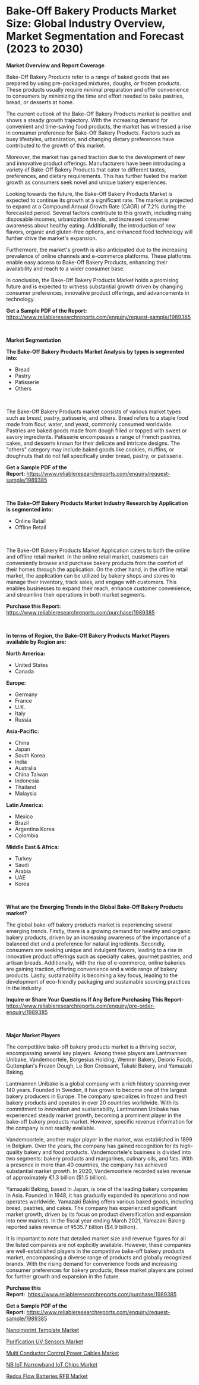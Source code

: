 <p><h1>Bake-Off Bakery Products Market Size: Global Industry Overview, Market Segmentation and Forecast (2023 to 2030)</h1></p><p><strong>Market Overview and Report Coverage</strong></p>
<p><p>Bake-Off Bakery Products refer to a range of baked goods that are prepared by using pre-packaged mixtures, doughs, or frozen products. These products usually require minimal preparation and offer convenience to consumers by minimizing the time and effort needed to bake pastries, bread, or desserts at home.</p><p>The current outlook of the Bake-Off Bakery Products market is positive and shows a steady growth trajectory. With the increasing demand for convenient and time-saving food products, the market has witnessed a rise in consumer preference for Bake-Off Bakery Products. Factors such as busy lifestyles, urbanization, and changing dietary preferences have contributed to the growth of this market.</p><p>Moreover, the market has gained traction due to the development of new and innovative product offerings. Manufacturers have been introducing a variety of Bake-Off Bakery Products that cater to different tastes, preferences, and dietary requirements. This has further fueled the market growth as consumers seek novel and unique bakery experiences.</p><p>Looking towards the future, the Bake-Off Bakery Products Market is expected to continue its growth at a significant rate. The market is projected to expand at a Compound Annual Growth Rate (CAGR) of 7.2% during the forecasted period. Several factors contribute to this growth, including rising disposable incomes, urbanization trends, and increased consumer awareness about healthy eating. Additionally, the introduction of new flavors, organic and gluten-free options, and enhanced food technology will further drive the market's expansion.</p><p>Furthermore, the market's growth is also anticipated due to the increasing prevalence of online channels and e-commerce platforms. These platforms enable easy access to Bake-Off Bakery Products, enhancing their availability and reach to a wider consumer base.</p><p>In conclusion, the Bake-Off Bakery Products Market holds a promising future and is expected to witness substantial growth driven by changing consumer preferences, innovative product offerings, and advancements in technology.</p></p>
<p><strong>Get a Sample PDF of the Report:</strong> <a href="https://www.reliableresearchreports.com/enquiry/request-sample/1989385">https://www.reliableresearchreports.com/enquiry/request-sample/1989385</a></p>
<p>&nbsp;</p>
<p><strong>Market Segmentation</strong></p>
<p><strong>The Bake-Off Bakery Products Market Analysis by types is segmented into:</strong></p>
<p><ul><li>Bread</li><li>Pastry</li><li>Patisserie</li><li>Others</li></ul></p>
<p>&nbsp;</p>
<p><p>The Bake-Off Bakery Products market consists of various market types such as bread, pastry, patisserie, and others. Bread refers to a staple food made from flour, water, and yeast, commonly consumed worldwide. Pastries are baked goods made from dough filled or topped with sweet or savory ingredients. Patisserie encompasses a range of French pastries, cakes, and desserts known for their delicate and intricate designs. The "others" category may include baked goods like cookies, muffins, or doughnuts that do not fall specifically under bread, pastry, or patisserie.</p></p>
<p><strong>Get a Sample PDF of the Report:</strong>&nbsp;<a href="https://www.reliableresearchreports.com/enquiry/request-sample/1989385">https://www.reliableresearchreports.com/enquiry/request-sample/1989385</a></p>
<p>&nbsp;</p>
<p><strong>The Bake-Off Bakery Products Market Industry Research by Application is segmented into:</strong></p>
<p><ul><li>Online Retail</li><li>Offline Retail</li></ul></p>
<p>&nbsp;</p>
<p><p>The Bake-Off Bakery Products Market Application caters to both the online and offline retail market. In the online retail market, customers can conveniently browse and purchase bakery products from the comfort of their homes through the application. On the other hand, in the offline retail market, the application can be utilized by bakery shops and stores to manage their inventory, track sales, and engage with customers. This enables businesses to expand their reach, enhance customer convenience, and streamline their operations in both market segments.</p></p>
<p><strong>Purchase this Report:</strong>&nbsp; <a href="https://www.reliableresearchreports.com/purchase/1989385">https://www.reliableresearchreports.com/purchase/1989385</a></p>
<p>&nbsp;</p>
<p><strong>In terms of Region, the Bake-Off Bakery Products Market Players available by Region are:</strong></p>
<p>
    <p> <strong> North America: </strong>
        <ul>
            <li>United States</li>
            <li>Canada</li>
        </ul>
        </p> 
    <p> <strong> Europe: </strong>
        <ul>
            <li>Germany</li>
            <li>France</li>
            <li>U.K.</li>
            <li>Italy</li>
            <li>Russia</li>
        </ul>
        </p> 
    <p> <strong> Asia-Pacific: </strong>
        <ul>
            <li>China</li>
            <li>Japan</li>
            <li>South Korea</li>
            <li>India</li>
            <li>Australia</li>
            <li>China Taiwan</li>
            <li>Indonesia</li>
            <li>Thailand</li>
            <li>Malaysia</li>
        </ul>
        </p> 
    <p> <strong> Latin America: </strong>
        <ul>
            <li>Mexico</li>
            <li>Brazil</li>
            <li>Argentina Korea</li>
            <li>Colombia</li>
        </ul>
        </p> 
    <p> <strong> Middle East & Africa: </strong>
        <ul>
            <li>Turkey</li>
            <li>Saudi</li>
            <li>Arabia</li>
            <li>UAE</li>
            <li>Korea</li>
        </ul>
    </p>
    </p>
<p>&nbsp;</p>
<p><strong>What are the Emerging Trends in the Global Bake-Off Bakery Products market?</strong></p>
<p><p>The global bake-off bakery products market is experiencing several emerging trends. Firstly, there is a growing demand for healthy and organic bakery products, driven by an increasing awareness of the importance of a balanced diet and a preference for natural ingredients. Secondly, consumers are seeking unique and indulgent flavors, leading to a rise in innovative product offerings such as specialty cakes, gourmet pastries, and artisan breads. Additionally, with the rise of e-commerce, online bakeries are gaining traction, offering convenience and a wide range of bakery products. Lastly, sustainability is becoming a key focus, leading to the development of eco-friendly packaging and sustainable sourcing practices in the industry.</p></p>
<p><strong>Inquire or Share Your Questions If Any Before Purchasing This Report</strong>- <a href="https://www.reliableresearchreports.com/enquiry/pre-order-enquiry/1989385">https://www.reliableresearchreports.com/enquiry/pre-order-enquiry/1989385</a></p>
<p>&nbsp;</p>
<p><strong>Major Market Players</strong></p>
<p><p>The competitive bake-off bakery products market is a thriving sector, encompassing several key players. Among these players are Lantmannen Unibake, Vandemoortele, Borgesius Holding, Wenner Bakery, Deiorio Foods, Guttenplan's Frozen Dough, Le Bon Croissant, Takaki Bakery, and Yamazaki Baking.</p><p>Lantmannen Unibake is a global company with a rich history spanning over 140 years. Founded in Sweden, it has grown to become one of the largest bakery producers in Europe. The company specializes in frozen and fresh bakery products and operates in over 20 countries worldwide. With its commitment to innovation and sustainability, Lantmannen Unibake has experienced steady market growth, becoming a prominent player in the bake-off bakery products market. However, specific revenue information for the company is not readily available.</p><p>Vandemoortele, another major player in the market, was established in 1899 in Belgium. Over the years, the company has gained recognition for its high-quality bakery and food products. Vandemoortele's business is divided into two segments: bakery products and margarines, culinary oils, and fats. With a presence in more than 40 countries, the company has achieved substantial market growth. In 2020, Vandemoortele recorded sales revenue of approximately €1.3 billion ($1.5 billion).</p><p>Yamazaki Baking, based in Japan, is one of the leading bakery companies in Asia. Founded in 1948, it has gradually expanded its operations and now operates worldwide. Yamazaki Baking offers various baked goods, including bread, pastries, and cakes. The company has experienced significant market growth, driven by its focus on product diversification and expansion into new markets. In the fiscal year ending March 2021, Yamazaki Baking reported sales revenue of ¥535.7 billion ($4.9 billion).</p><p>It is important to note that detailed market size and revenue figures for all the listed companies are not explicitly available. However, these companies are well-established players in the competitive bake-off bakery products market, encompassing a diverse range of products and globally recognized brands. With the rising demand for convenience foods and increasing consumer preferences for bakery products, these market players are poised for further growth and expansion in the future.</p></p>
<p><strong>Purchase this Report:</strong>&nbsp;&nbsp;<a href="https://www.reliableresearchreports.com/purchase/1989385">https://www.reliableresearchreports.com/purchase/1989385</a></p>
<p></p>
<p><strong>Get a Sample PDF of the Report:</strong>&nbsp;<a href="https://www.reliableresearchreports.com/enquiry/request-sample/1989385">https://www.reliableresearchreports.com/enquiry/request-sample/1989385</a></p>
<p><p><a href="https://medium.com/@index.mill.peace/nanoimprint-template-market-size-reveals-the-best-marketing-channels-in-global-industry-db6264c4b61e">Nanoimprint Template Market</a></p><p><a href="https://medium.com/@palm.quick.roof/purification-uv-sensors-market-size-reveals-the-best-marketing-channels-in-global-industry-a5267dac8f5e">Purification UV Sensors Market</a></p><p><a href="https://medium.com/@press.bell.sigh/multi-conductor-control-power-cables-market-analysis-and-sze-forecasted-for-period-from-2023-to-dc4012e25a9c">Multi Conductor Control Power Cables Market</a></p><p><a href="https://medium.com/@sink.pay.sand/nb-iot-narrowband-iot-chips-market-insights-into-market-cagr-market-trends-and-growth-strategies-618e8d728f93">NB IoT Narrowband IoT Chips Market</a></p><p><a href="https://medium.com/@fire.belt.bug/redox-flow-batteries-rfb-market-outlook-industry-overview-and-forecast-2023-to-2030-4870d46407b0">Redox Flow Batteries RFB Market</a></p></p>